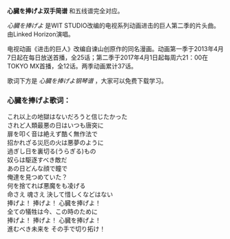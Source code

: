 

**心臓を捧げよ双手简谱** 和五线谱完全对应。

_心臓を捧げよ_ 是WIT STUDIO改编的电视系列动画进击的巨人第二季的片头曲。由Linked Horizon演唱。

电视动画《进击的巨人》改编自谏山创原作的同名漫画。动画第一季于2013年4月7日起在每日放送首播，全25话；第二季于2017年4月1日起每周六21：00在TOKYO
MX首播，全12话。两季动画累计37话。

歌词下方是 _心臓を捧げよ钢琴谱_ ，大家可以免费下载学习。

### 心臓を捧げよ歌词：

これ以上の地獄はないだろうと信じたかった  
されど人類最悪の日はいつも唐突に  
扉を叩く音は絶えず酷く無作法で  
招かれざる災厄の火は悪夢のように  
過ぎし日を裏切る(うらぎる)もの  
奴らは駆逐すべき敵だ  
あの日どんな顔で瞳で  
俺達を見つめていた？  
何を捨てれば悪魔をも凌げる  
命さえ 魂さえ 決して惜しくなどはない  
捧げよ！ 捧げよ！ 心臓を捧げよ！  
全ての犠牲は今、この時のために  
捧げよ！ 捧げよ！ 心臓を捧げよ！  
進むべき未来を その手で切り拓け！

